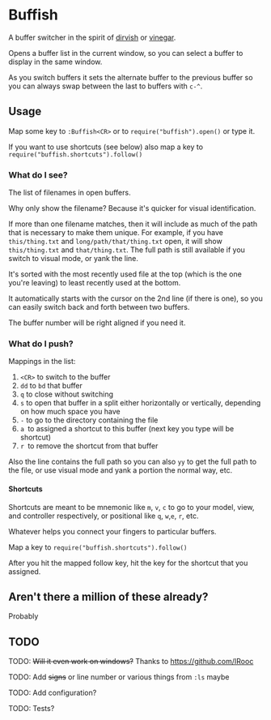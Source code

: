 # Buffish

A buffer switcher in the spirit of [dirvish](https://github.acom/justinmk/vim-dirvish) or
[vinegar](https://github.com/tpope/vim-vinegar).

Opens a buffer list in the current window, so you can select a buffer to
display in the same window.

As you switch buffers it sets the alternate buffer to the previous
buffer so you can always swap between the last to buffers with `c-^`.

## Usage

Map some key to `:Buffish<CR>` or to `require("buffish").open()`
or type it.

If you want to use shortcuts (see below) also map a key to
`require("buffish.shortcuts").follow()`

### What do I see?

The list of filenames in open buffers.

Why only show the filename? Because it's quicker for visual
identification.

If more than one filename matches, then it will include as much of the
path that is necessary to make them unique. For example, if you have
`this/thing.txt` and `long/path/that/thing.txt` open, it will show
`this/thing.txt` and `that/thing.txt`. The full path is still available
if you switch to visual mode, or yank the line.

It's sorted with the most recently used file at the top (which is the one you're leaving) to
least recently used at the bottom.

It automatically starts with the cursor on the 2nd line (if there is one),
so you can easily switch back and forth between two buffers.

The buffer number will be right aligned if you need it.

### What do I push?

Mappings in the list:

1. `<CR>` to switch to the buffer
2. `dd` to `bd` that buffer
3. `q` to close without switching
4. `s` to open that buffer in a split either horizontally or vertically,
   depending on how much space you have
5. `-` to go to the directory containing the file
6. `a `to assigned a shortcut to this buffer (next key you type will be
   shortcut)
7. `r `to remove the shortcut from that buffer

Also the line contains the full path so you can also `yy` to get the
full path to the file, or use visual mode and yank a portion the normal
way, etc.

#### Shortcuts

Shortcuts are meant to be mnemonic like `m`, `v`, `c` to go to
your model, view, and controller respectively, or positional like `q`,
`w`,`e`, `r`, etc.

Whatever helps you connect your fingers to particular buffers.

Map a key to `require("buffish.shortcuts").follow()`

After you hit the mapped follow key, hit the key for the shortcut that you
assigned.

## Aren't there a million of these already?

Probably

## TODO

TODO: ~~Will it even work on windows?~~ Thanks to https://github.com/IRooc

TODO: Add ~~signs~~ or line number or various things from `:ls` maybe

TODO: Add configuration?

TODO: Tests?
